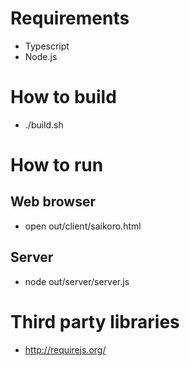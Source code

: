 # Requirements

* Typescript
* Node.js

# How to build

* ./build.sh

# How to run

## Web browser
* open out/client/saikoro.html

## Server
* node out/server/server.js

# Third party libraries

* http://requirejs.org/
